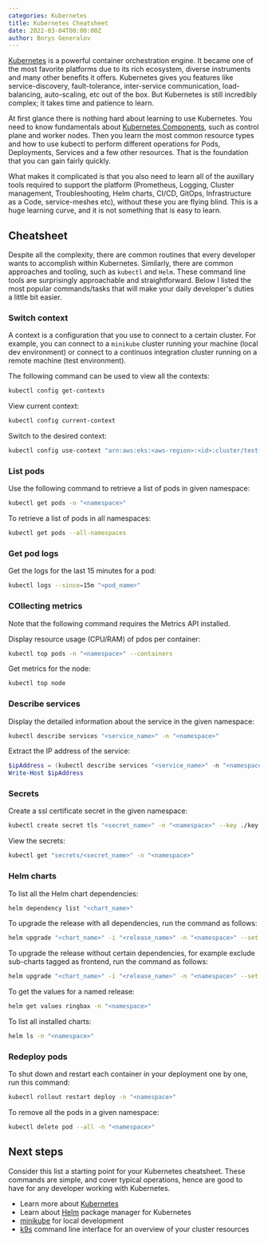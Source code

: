 ```yaml
---
categories: Kubernetes
title: Kubernetes Cheatsheet
date: 2022-03-04T00:00:00Z
author: Borys Generalov
---
```


[Kubernetes](https://kubernetes.io/docs/tutorials/kubernetes-basics/) is a powerful container orchestration engine.  It became one of the most favorite platforms due to its rich ecosystem, diverse instruments and many other benefits it offers. Kubernetes gives you features like service-discovery, fault-tolerance, inter-service communication, load-balancing, auto-scaling, etc out of the box. But Kubernetes is still incredibly complex; it takes time and patience to learn.

At first glance there is nothing hard about learning to use Kubernetes. You need to know fundamentals about [Kubernetes Components](https://kubernetes.io/docs/concepts/overview/components/), such as control plane and worker nodes. Then you learn the most common resource types and how to use kubectl to perform different operations for Pods, Deployments, Services and a few other resources. That is the foundation that you can gain fairly quickly.

What makes it complicated is that you also need to learn all of the auxillary tools required to support the platform (Prometheus, Logging, Cluster management, Troubleshooting, Helm charts, CI/CD, GitOps, Infrastructure as a Code, service-meshes etc), without these you are flying blind. This is a huge learning curve, and it is not something that is easy to learn.

## Cheatsheet

Despite all the complexity, there are common routines that every developer wants to accomplish within Kubernetes. Similarly, there are common approaches and tooling, such as `kubectl` and `Helm`. These command line tools are surprisingly approachable and straightforward. Below I listed the most popular commands/tasks that will make your daily developer's duties a little bit easier.

### Switch context

A context is a configuration that you use to connect to a certain cluster. For example, you can connect to a `minikube` cluster running your machine (local dev environment) or connect to a continuos integration cluster running on a remote machine (test environment). 

The following command can be used to view all the contexts:

```bash
kubectl config get-contexts
```

View current context:

```bash
kubectl config current-context
```

Switch to the desired context:

```bash
kubectl config use-context "arn:aws:eks:<aws-region>:<id>:cluster/test-eks"
```

### List pods

Use the following command to retrieve a list of pods in given namespace:

```bash
kubectl get pods -n "<namespace>"
```

To retrieve a list of pods in all namespaces:

```bash
kubectl get pods --all-namespaces
```

### Get pod logs

Get the logs for the last 15 minutes for a pod:

```bash
kubectl logs --since=15m "<pod_name>"
```
### COllecting metrics

Note that the following command requires the Metrics API installed.

Display resource usage (CPU/RAM) of pdos per container:

```bash
kubectl top pods -n "<namespace>" --containers
```

Get metrics for the node:

```bash
kubectl top node 
```

### Describe services

Display the detailed information about the service in the given namespace:

```bash
kubectl describe services "<service_name>" -n "<namespace>"
```

Extract the IP address of the service:

```powershell
$ipAddress = (kubectl describe services "<service_name>" -n "<namespace>" | Select-String "IP" |)
Write-Host $ipAddress
```

### Secrets

Create a ssl certificate secret in the given namespace:

```bash
kubectl create secret tls "<secret_name>" -n "<namespace>" --key ./key.pem --cert ./certificate.crt
```

View the secrets:

```bash
kubectl get "secrets/<secret_name>" -n "<namespace>"
```

### Helm charts

To list all the Helm chart dependencies:

```bash
helm dependency list "<chart_name>"
```

To upgrade the release with all dependencies, run the command as follows:

```bash
helm upgrade "<chart_name>" -i "<release_name>" -n "<namespace>" --set tags.all=enabled
```

To upgrade the release without certain dependencies, for example exclude sub-charts tagged as frontend, run the command as follows:

```bash
helm upgrade "<chart_name>" -i "<release_name>" -n "<namespace>" --set tags.frontend=false

```

To get the values for a named release:

```bash
helm get values ringbax -n "<namespace>"
```

To list all installed charts:

```bash
helm ls -n "<namespace>"
``` 

### Redeploy pods

To shut down and restart each container in your deployment one by one, run this command:

```bash
kubectl rollout restart deploy -n "<namespace>"
```

To remove all the pods in a given namespace:

```bash	
kubectl delete pod --all -n "<namespace>"
```

## Next steps

Consider this list a starting point for your Kubernetes cheatsheet. These commands are simple, and cover typical operations, hence are good to have for any developer working with Kubernetes.

* Learn more about [Kubernetes](https://kubernetes.io/docs/home/)
* Learn about [Helm](https://helm.sh/) package manager for Kubernetes
* [minikube](https://github.com/kubernetes/minikube) for local development
* [k9s](https://k9scli.io/) command line interface for an overview of your cluster resources
